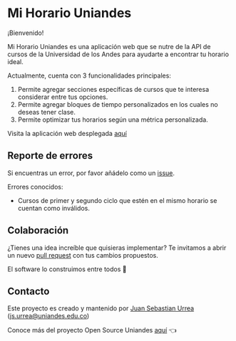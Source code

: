# Mi Horario Uniandes

¡Bienvenido!

Mi Horario Uniandes es una aplicación web que se nutre de la API de cursos de la Universidad de los Andes para ayudarte a encontrar tu horario ideal.

Actualmente, cuenta con 3 funcionalidades principales:
1. Permite agregar secciones específicas de cursos que te interesa considerar entre tus opciones.
2. Permite agregar bloques de tiempo personalizados en los cuales no deseas tener clase.
3. Permite optimizar tus horarios según una métrica personalizada.

Visita la aplicación web desplegada [aquí](https://open-source-uniandes.github.io/Mi-Horario-Uniandes/)
## Reporte de errores

Si encuentras un error, por favor añádelo como un [issue](https://github.com/Open-Source-Uniandes/Mi-Horario-Uniandes/issues).

Errores conocidos:
* Cursos de primer y segundo ciclo que estén en el mismo horario se cuentan como inválidos.

## Colaboración

¿Tienes una idea increíble que quisieras implementar? Te invitamos a abrir un nuevo [pull request](https://github.com/Open-Source-Uniandes/Mi-Horario-Uniandes/pulls) con tus cambios propuestos.

El software lo construimos entre todos 💛

## Contacto

Este proyecto es creado y mantenido por [Juan Sebastian Urrea](https://github.com/jsurrea) (js.urrea@uniandes.edu.co)

Conoce más del proyecto Open Source Uniandes [aquí](https://github.com/Open-Source-Uniandes) 👈
